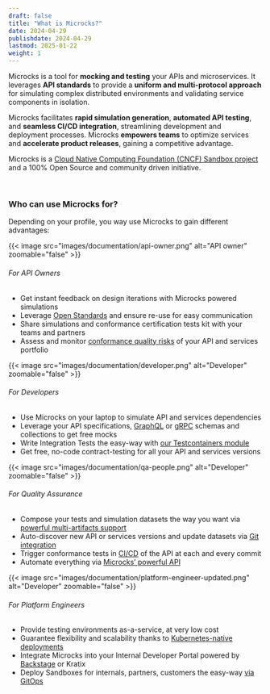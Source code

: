 ```yaml
---
draft: false
title: "What is Microcks?"
date: 2024-04-29
publishdate: 2024-04-29
lastmod: 2025-01-22
weight: 1
---
```


Microcks is a tool for **mocking and testing** your APIs and microservices. It leverages **API standards** to provide a **uniform and multi-protocol approach** for simulating complex distributed environments and validating service components in isolation.

Microcks facilitates **rapid simulation generation**, **automated API testing**, and **seamless CI/CD integration**, streamlining development and deployment processes. Microcks **empowers teams** to optimize services and **accelerate product releases**, gaining a competitive advantage.

Microcks is a [Cloud Native Computing Foundation (CNCF) Sandbox project](https://landscape.cncf.io/?selected=microcks) and a 100% Open Source and community driven initiative.

<br/>

### Who can use Microcks for?

Depending on your profile, you way use Microcks to gain different advantages:

<section class="mt-5">
  <div class="container">
    <div class="row justify-content-center mb-5">
      <div class="col-lg-4 col-md-10 mb-4 mb-lg-0 text-center">
        {{< image src="images/documentation/api-owner.png" alt="API owner" zoomable="false" >}}
        <h6 >For API Owners</h6>
      </div>
      <div class="col-lg-8">
        <ul>
          <li>Get instant feedback on design iterations with Microcks powered simulations</li>
          <li>Leverage <a href="/documentation/references/artifacts/">Open Standards</a> and ensure re-use for easy communication</li>
          <li>Share simulations and conformance certification tests kit with your teams and partners</li>
          <li>Assess and monitor <a href="/documentation/explanations/conformance-testing/">conformance quality risks</a> of your API and services portfolio</li>
        </ul>
      </div>
    </div>
    <div class="row justify-content-center mb-5">
      <div class="col-lg-4 col-md-10 mb-4 mb-lg-0 text-center">
        {{< image src="images/documentation/developer.png" alt="Developer" zoomable="false" >}}
        <h6 >For Developers</h6>
      </div>
      <div class="col-lg-8">
        <ul>
          <li>Use Microcks on your laptop to simulate API and services dependencies</li>
          <li>Leverage your API specifications, <a href="/documentation/references/artifacts/graphql-conventions/">GraphQL</a> or <a href="/documentation/references/artifacts/grpc-conventions/">gRPC</a> schemas and collections to get free mocks</li>
          <li>Write Integration Tests the easy-way with <a href="/documentation/guides/usage/developing-testcontainers/">our Testcontainers module</a></li>
          <li>Get free, no-code contract-testing for all your API and services versions</li>
        </ul>
      </div>
    </div>
    <div class="row justify-content-center mb-5">
      <div class="col-lg-4 col-md-10 mb-4 mb-lg-0 text-center">
        {{< image src="images/documentation/qa-people.png" alt="Developer" zoomable="false" >}}
        <h6 >For Quality Assurance</h6>
      </div>
      <div class="col-lg-8">
        <ul>
          <li>Compose your tests and simulation datasets the way you want via <a href="/documentation/explanations/multi-artifacts/">powerful multi-artifacts support</a></li>
          <li>Auto-discover new API or services versions and update datasets via <a href="/documentation/guides/usage/importing-content/#2-import-content-via-importer">Git integration</a></li>
          <li>Trigger conformance tests in <a href="/documentation/guides/automation/">CI/CD</a> of the API at each and every commit</li>
          <li>Automate everything via <a href="/documentation/guides/automation/api/">Microcks’ powerful API</a></li>
        </ul>
      </div>
    </div>
    <div class="row justify-content-center mb-5">
      <div class="col-lg-4 col-md-10 mb-4 mb-lg-0 text-center">
        {{< image src="images/documentation/platform-engineer-updated.png" alt="Developer" zoomable="false" >}}
        <h6 >For Platform Engineers</h6>
      </div>
      <div class="col-lg-8">
        <ul>
          <li>Provide testing environments as-a-service, at very low cost</li>
          <li>Guarantee flexibility and scalability thanks to <a href="/documentation/guides/installation/">Kubernetes-native deployments</a></li>
          <li>Integrate Microcks into your Internal Developer Portal powered by <a href="/documentation/guides/integration/backstage-plugin/">Backstage</a> or Kratix</li>
          <li>Deploy Sandboxes for internals, partners, customers the easy-way <a href="/documentation/guides/installation/kubernetes-operator/">via GitOps</a></li>
        </ul>
      </div>
    </div>
  </div>
</section>

